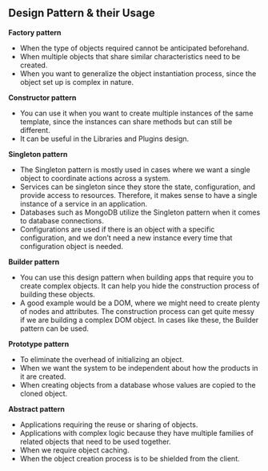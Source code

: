 ## Design Pattern & their Usage

**Factory pattern**

- When the type of objects required cannot be anticipated beforehand.
- When multiple objects that share similar characteristics need to be created.
- When you want to generalize the object instantiation process, since the object set up is complex in nature.

**Constructor pattern**

- You can use it when you want to create multiple instances of the same template, since the instances can share methods but can still be different. 
- It can be useful in the Libraries and Plugins design.

**Singleton pattern**

- The Singleton pattern is mostly used in cases where we want a single object to coordinate actions across a system.
- Services can be singleton since they store the state, configuration, and provide access to resources. Therefore, it makes sense to have a single instance of a service in an application.
- Databases such as MongoDB utilize the Singleton pattern when it comes to database connections.
- Configurations are used if there is an object with a specific configuration, and we don’t need a new instance every time that configuration object is needed.

**Builder pattern**

- You can use this design pattern when building apps that require you to create complex objects. It can help you hide the construction process of building these objects.
- A good example would be a DOM, where we might need to create plenty of nodes and attributes. The construction process can get quite messy if we are building a complex DOM object. In cases like these, the Builder pattern can be used.

**Prototype pattern**

- To eliminate the overhead of initializing an object.
- When we want the system to be independent about how the products in it are created.
- When creating objects from a database whose values are copied to the cloned object.

**Abstract pattern**

- Applications requiring the reuse or sharing of objects.
- Applications with complex logic because they have multiple families of related objects that need to be used together.
- When we require object caching.
- When the object creation process is to be shielded from the client.